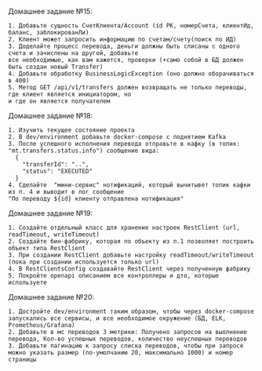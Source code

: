 Домашнее задание №15:

	1. Добавьте сущность СчетКлиента/Account (id PK, номерСчета, клиентИд, баланс, заблокированЛи)
	2. Клиент может запросить информацию по счетам/счету(поиск по ИД)
	3. Доделайте процесс перевода, деньги должны быть списаны с одного счета и зачислены на другой, добавьте
	все необходимые, как вам кажется, проверки (+само собой в БД должен быть создан новый Transfer)
	4. Добавьте обработку BusinessLogicException (оно должно оборачиваться в 400)
	5. Метод GET /api/v1/transfers должен возвращать не только переводы, где клиент является инициатором, но
	и где он является получателем

Домашнее задание №18:

	1. Изучить текущее состояние проекта
	2. В dev/environment добавьте docker-compose с поднятием Kafka
	3. После успешного исполнения перевода отправьте в кафку (в топик: "mt.transfers.status.info") сообщение вида:
	  {
	    "transferId": "..",
	    "status": "EXECUTED"
	  }
	4. Сделайте  "мини-сервис" нотификаций, который вычитывет топик кафки из п. 4 и выводит в лог сообщение
	"По переводу ${id} клиенту отправлена нотификация"

Домашнее задание №19:

    1. Создайте отдельный класс для хранение настроек RestClient (url, readTimeout, writeTimeout)
    2. Создайте бин-фабрику, которая по объекту из п.1 позволяет построить объект типа RestClient
    3. При создании RestClient добавьте настройку readTimeout/writeTimeout (пока при создании используется только url)
    4. В RestClientsConfig создавайте RestClient через полученную фабрику
    5. Покройте openapi описанием все контроллеры и дто, которые используете

Домашнее задание №20:

    1. Достройте dev/environment таким образом, чтобы через docker-compose запускались все сервисы, и все необходимое окружение (БД, ELK, Prometheus/Grafana)
    2. Добавьте в мс переводов 3 метрики: Получено запросов на выолнение перевода, Кол-во успешных переводов, количество неуспешных переводов
    3. Добавьте пагинацию к запросу списка переводов, чтобы при запросе можно указать размер (по-умолчанию 20, максимально 1000) и номер страницы